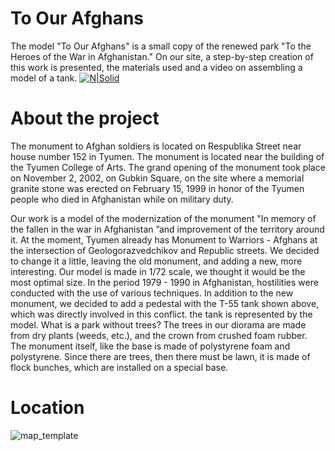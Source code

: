 # To Our Afghans
The model "To Our Afghans" is a small copy of the renewed park "To the Heroes of the War in Afghanistan." On our site, a step-by-step creation of this work is presented, the materials used and a video on assembling a model of a tank.
[![N|Solid](https://afganproject.tk/media/preloader-1.png)](https://afganproject.tk/media/preloader-1.png)
# About the project
The monument to Afghan soldiers is located on Respublika Street near house number 152 in Tyumen. The monument is located near the building of the Tyumen College of Arts. The grand opening of the monument took place on November 2, 2002, on Gubkin Square, on the site where a memorial granite stone was erected on February 15, 1999 in honor of the Tyumen people who died in Afghanistan while on military duty.

Our work is a model of the modernization of the monument "In memory of the fallen in the war in Afghanistan ”and improvement of the territory around it. At the moment, Tyumen already has Monument to Warriors - Afghans at the intersection of Geologorazvedchikov and Republic streets. We decided to change it a little, leaving the old monument, and adding a new, more interesting. Our model is made in 1/72 scale, we thought it would be the most optimal size. In the period 1979 - 1990 in Afghanistan, hostilities were conducted with the use of various techniques. In addition to the new monument, we decided to add a pedestal with the T-55 tank shown above, which was directly involved in this conflict. the tank is represented by the model. What is a park without trees? The trees in our diorama are made from dry plants (weeds, etc.), and the crown from crushed foam rubber. The monument itself, like the base is made of polystyrene foam and polystyrene. Since there are trees, then there must be lawn, it is made of flock bunches, which are installed on a special base.
# Location
![map_template](https://user-images.githubusercontent.com/69617058/140331916-49d162c3-d3c9-4a68-85da-0c5d39851213.png)
